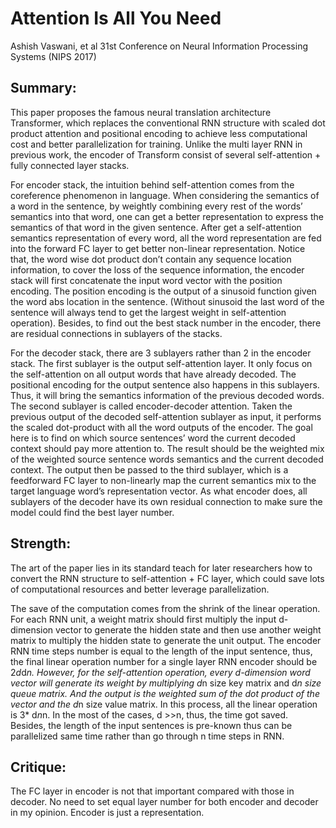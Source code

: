 # Attention Is All You Need
Ashish Vaswani, et al
31st Conference on Neural Information Processing Systems (NIPS 2017)
## Summary:
This paper proposes the famous neural translation architecture Transformer, which replaces the conventional RNN structure with scaled dot product attention and positional encoding to achieve less computational cost and better parallelization for training. Unlike the multi layer RNN in previous work, the encoder of Transform consist of several self-attention + fully connected layer stacks. 

For encoder stack, the intuition behind self-attention comes from the coreference phenomenon in language. When considering the semantics of  a word in the sentence, by weightly combining every rest of the words’ semantics into that word, one can get a better representation to express the semantics of that word in the given sentence. After get a self-attention semantics representation of every word, all the word representation are fed into the forward FC layer to get better non-linear representation. Notice that, the word wise dot product don’t contain any sequence location information, to cover the loss of the sequence information, the encoder stack will first concatenate the input word vector with the position encoding. The position encoding is the output of a sinusoid function given the word abs location in the sentence. (Without sinusoid the last word of the sentence will always tend to get the largest weight in self-attention operation). Besides, to find out the best stack number in the encoder, there are residual connections in sublayers of the stacks.

For the decoder stack, there are 3 sublayers rather than 2 in the encoder stack. The first sublayer is the output self-attention layer. It only focus on the self-attention on all output words that have already decoded. The positional encoding for the output sentence also happens in this sublayers. Thus, it will bring the semantics information of the previous decoded words. The second sublayer is called encoder-decoder attention. Taken the previous output of the decoded self-attention sublayer as input, it performs the scaled dot-product with all the word outputs of the encoder. The goal here is to find on which source sentences’ word the current decoded context should pay more attention to. The result should be the weighted mix of the weighted source sentence words semantics and the current decoded context. The output then be passed to the third sublayer, which is a feedforward FC layer to non-linearly map the current semantics mix to the target language word’s representation vector. As what encoder does, all sublayers of the decoder have its own residual connection to make sure the model could find the best layer number.

## Strength:
The art of the paper lies in its standard teach for later researchers how to convert the RNN structure to self-attention + FC layer, which could save lots of computational resources and better leverage parallelization. 

The save of the computation comes from the shrink of the linear operation. For each RNN unit, a weight matrix should first multiply the input d-dimension vector to generate the hidden state and then use another weight matrix to multiply the hidden state to generate the unit output. The encoder RNN time steps number is equal to the length of the input sentence, thus, the final linear operation number for a single layer RNN encoder should be 2*d*d*n. However, for the self-attention operation, every d-dimension word vector will generate its weight by multiplying d*n size key matrix and  d*n size queue matrix. And the output is the weighted sum of the dot product of the vector and the d*n size value matrix. In this process, all the linear operation is 3* d*n*n. In the most of the cases, d >>n, thus, the time got saved. Besides, the length of the input sentences is pre-known thus can be parallelized same time rather than go through n time steps in RNN.

## Critique:
The FC layer in encoder is not that important compared with those in decoder. No need to set equal layer number for both encoder and decoder in my opinion. Encoder is just a representation.

